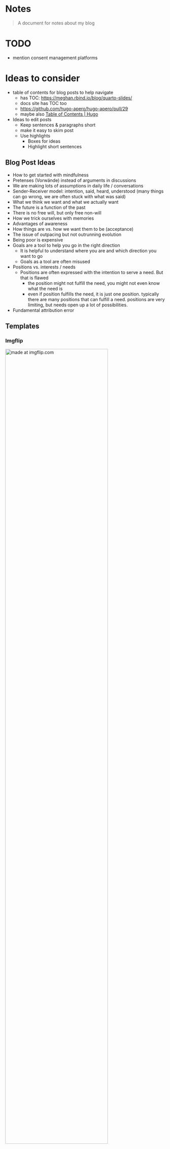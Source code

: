 # Notes

> A document for notes about my blog

# TODO

-   mention consent management platforms

# Ideas to consider

-   table of contents for blog posts to help navigate
    -   has TOC: <https://meghan.rbind.io/blog/quarto-slides/>
    -   docs site has TOC too
    -   <https://github.com/hugo-apero/hugo-apero/pull/29>
    -   maybe also [Table of Contents \| Hugo](https://gohugo.io/content-management/toc/)
-   Ideas to edit posts
    -   Keep sentences & paragraphs short
    -   make it easy to skim post
    -   Use highlights
        -   Boxes for ideas
        -   Highlight short sentences

## Blog Post Ideas

-   How to get started with mindfulness
-   Pretenses (Vorwände) instead of arguments in discussions
-   We are making lots of assumptions in daily life / conversations
-   Sender-Receiver model: intention, said, heard, understood (many things can go wrong, we are often stuck with what was said)
-   What we think we want and what we actually want
-   The future is a function of the past
-   There is no free will, but only free non-will
-   How we trick ourselves with memories
-   Advantages of awareness
-   How things are vs. how we want them to be (acceptance)
-   The issue of outpacing but not outrunning evolution
-   Being poor is expensive
-   Goals are a tool to help you go in the right direction
    -   It is helpful to understand where you are and which direction you want to go
    -   Goals as a tool are often misused
-   Positions vs. interests / needs
    -   Positions are often expressed with the intention to serve a need. But that is flawed
        -   the position might not fulfill the need, you might not even know what the need is
        -   even if position fulfills the need, it is just one position. typically there are many positions that can fulfill a need. positions are very limiting, but needs open up a lot of possibilities.
-   Fundamental attribution error

## Templates

### Imgflip

<p style="margin-bottom:0;"><a href="https://imgflip.com/i/645rhy"><img src="https://i.imgflip.com/645rhy.jpg" title="made at imgflip.com"  width="80%" style="display:block"/></a></p>

<p style="color:grey; font-size:0.7em; margin:0;">
<a href="https://imgflip.com/memegenerator" target="_blank">from Imgflip Meme Generator</a>
</p>

## Unsplash

<img src="featured.png" alt="Photo of a work desk with keyboard, headphones, a notebook and a cup of coffee. The coffee cup has 2 speech bubbles attached. 1: 'I wanna create my own blog. And I know some R.' 2: 'But how? Thinking emoji'" width="100%"/> <p style="color:grey; font-size:0.7em; margin:0;"> Original photo by <a href="https://unsplash.com/@goumbik?utm_source=unsplash&utm_medium=referral&utm_content=creditCopyText" target="_blank">Lukas Blazek</a> on <a href="https://unsplash.com/s/photos/blog?utm_source=unsplash&utm_medium=referral&utm_content=creditCopyText" target="_blank">Unsplash</a>. </p>

## Screenshot

<img src="screenshot_archive.png" alt="Archive Page Screenshot" width="98%" style="border: 5px solid white;"/>

## Idea

<div class="b--black-10 v-base" style='padding:0.7em; margin-top:1em;  margin-bottom:1em; background-color:#d6dff5'>
<span>
<p style='text-align:center'>
:bulb: Example idea
</p>
</span>
</div>

## Highlight

<div class="info" style=' padding:0.7em;'>
<span>
<p class="f3-ns measure lh-copy" style='margin-top:1em; color:#274b9f; font-family: "EB Garamond"; font-style: italic; text-align:center'>
This is some highlighted example text.
</p>
</span>
</div>
